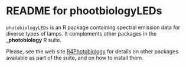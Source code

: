 # README for phootbiologyLEDs #

`photobiologyLEDs` is an R package containing spectral emission data for 
diverse types of lamps. It complements other packages in the 
___photobiology__ R suite.

Please, see the web site [R4Photobiology](http://www.r4photobiology.info)
for details on other packages available as part of the suite, and on how 
to install them.

